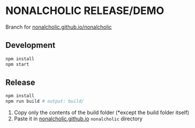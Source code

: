 # NONALCHOLIC RELEASE/DEMO

Branch for [nonalcholic.github.io/nonalcholic](nonalcholic.github.io/nonalcholic)

## Development

```bash
npm install
npm start
```

## Release

```bash
npm install
npm run build # output: build/
```

1. Copy only the contents of the build folder (\*except the build folder itself)
2. Paste it in [nonalcholic.github.io](https://github.com/nonalcholic/nonalcholic.github.io) `nonalcholic` directory
